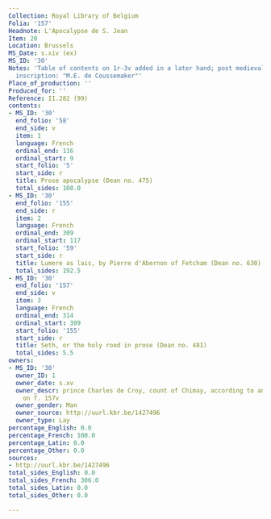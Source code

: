 ```yaml
---
Collection: Royal Library of Belgium
Folia: '157'
Headnote: L'Apocalypse de S. Jean
Item: 20
Location: Brussels
MS_Date: s.xiv (ex)
MS_ID: '30'
Notes: 'Table of contents on 1r-3v added in a later hand; post medieval owner ex-libris
  inscription: "M.E. de Coussemaker"'
Place_of_production: ''
Produced_for: ''
Reference: II.282 (99)
contents:
- MS_ID: '30'
  end_folio: '58'
  end_side: v
  item: 1
  language: French
  ordinal_end: 116
  ordinal_start: 9
  start_folio: '5'
  start_side: r
  title: Prose apocalypse (Dean no. 475)
  total_sides: 108.0
- MS_ID: '30'
  end_folio: '155'
  end_side: r
  item: 2
  language: French
  ordinal_end: 309
  ordinal_start: 117
  start_folio: '59'
  start_side: r
  title: Lumere as lais, by Pierre d'Abernon of Fetcham (Dean no. 630)
  total_sides: 192.5
- MS_ID: '30'
  end_folio: '157'
  end_side: v
  item: 3
  language: French
  ordinal_end: 314
  ordinal_start: 309
  start_folio: '155'
  start_side: r
  title: Seth, or the holy rood in prose (Dean no. 481)
  total_sides: 5.5
owners:
- MS_ID: '30'
  owner_ID: 1
  owner_date: s.xv
  owner_descr: prince Charles de Croy, count of Chimay, according to an inscription
    on f. 157v
  owner_gender: Man
  owner_source: http://uurl.kbr.be/1427496
  owner_type: Lay
percentage_English: 0.0
percentage_French: 100.0
percentage_Latin: 0.0
percentage_Other: 0.0
sources:
- http://uurl.kbr.be/1427496
total_sides_English: 0.0
total_sides_French: 306.0
total_sides_Latin: 0.0
total_sides_Other: 0.0

---
```

